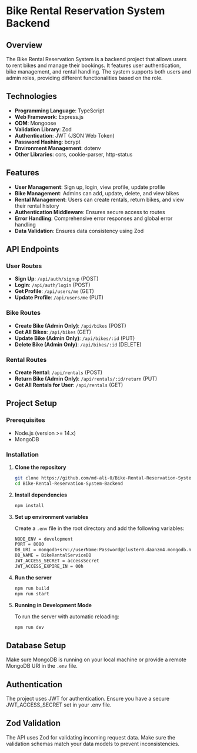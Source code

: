 # Bike Rental Reservation System Backend

## Overview

The Bike Rental Reservation System is a backend project that allows users to rent bikes and manage their bookings. It features user authentication, bike management, and rental handling. The system supports both users and admin roles, providing different functionalities based on the role.

## Technologies

-   **Programming Language**: TypeScript
-   **Web Framework**: Express.js
-   **ODM**: Mongoose
-   **Validation Library**: Zod
-   **Authentication**: JWT (JSON Web Token)
-   **Password Hashing**: bcrypt
-   **Environment Management**: dotenv
-   **Other Libraries**: cors, cookie-parser, http-status

## Features

-   **User Management**: Sign up, login, view profile, update profile
-   **Bike Management**: Admins can add, update, delete, and view bikes
-   **Rental Management**: Users can create rentals, return bikes, and view their rental history
-   **Authentication Middleware**: Ensures secure access to routes
-   **Error Handling**: Comprehensive error responses and global error handling
-   **Data Validation**: Ensures data consistency using Zod

## API Endpoints

### User Routes

-   **Sign Up**: `/api/auth/signup` (POST)
-   **Login**: `/api/auth/login` (POST)
-   **Get Profile**: `/api/users/me` (GET)
-   **Update Profile**: `/api/users/me` (PUT)

### Bike Routes

-   **Create Bike (Admin Only)**: `/api/bikes` (POST)
-   **Get All Bikes**: `/api/bikes` (GET)
-   **Update Bike (Admin Only)**: `/api/bikes/:id` (PUT)
-   **Delete Bike (Admin Only)**: `/api/bikes/:id` (DELETE)

### Rental Routes

-   **Create Rental**: `/api/rentals` (POST)
-   **Return Bike (Admin Only)**: `/api/rentals/:id/return` (PUT)
-   **Get All Rentals for User**: `/api/rentals` (GET)

## Project Setup

### Prerequisites

-   Node.js (version >= 14.x)
-   MongoDB

### Installation

1. **Clone the repository**
    ```bash
    git clone https://github.com/md-ali-0/Bike-Rental-Reservation-System-Backend.git
    cd Bike-Rental-Reservation-System-Backend
    ```
2. **Install dependencies**
    ```bash
    npm install
    ```
3. **Set up environment variables**

    Create a `.env` file in the root directory and add the following variables:

    ```bash
    NODE_ENV = development
    PORT = 8080
    DB_URI = mongodb+srv://userName:Password@cluster0.daanzm4.mongodb.net
    DB_NAME = BikeRentalServiceDB
    JWT_ACCESS_SECRET = accessSecret
    JWT_ACCESS_EXPIRE_IN = 00h
    ```

4. **Run the server**
    ```bash
    npm run build
    npm run start
    ```
5. **Running in Development Mode**

    To run the server with automatic reloading:

    ```bash
    npm run dev
    ```

## Database Setup

Make sure MongoDB is running on your local machine or provide a remote MongoDB URI in the `.env` file.

## Authentication

The project uses JWT for authentication. Ensure you have a secure JWT_ACCESS_SECRET set in your .env file.

## Zod Validation

The API uses Zod for validating incoming request data. Make sure the validation schemas match your data models to prevent inconsistencies.
